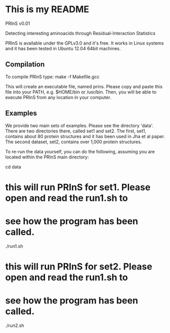 # This is my README

PRInS v0.01

Detecting interesting aminoacids through Residual-Interaction Statistics

PRInS is available under the GPLv3.0 and it's free. It works in Linux
systems and it has been tested in Ubuntu 12.04 64bit machines.

Compilation
--------------

To compile PRInS type:
make -f Makefile.gcc

This will create an executable file, named prins. Please copy and
paste this file into your PATH, e.g. $HOME/bin or /usr/bin. Then, you
will be able to execute PRInS from any location in your computer.

Examples 
-------------- 

We provide two main sets of examples. Please see the directory
'data'. There are two directories there, called set1 and set2. The
first, set1, contains about 80 protein structures and it has been used
in Jha et al paper. The second dataset, set2, contains over 1,000
protein structures.

To re-run the data yourself, you can do the following, assuming you
are located within the PRInS main directory:

cd data

# this will run PRInS for set1. Please open and read the run1.sh to
# see how the program has been called.  

./run1.sh

# this will run PRInS for set2. Please open and read the run1.sh to
# see how the program has been called.  

./run2.sh


